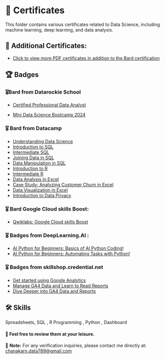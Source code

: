 # 📜 Certificates

This folder contains various certificates related to Data Science, including machine learning, deep learning, and data analysis. 

## 🔮 Additional Certificates:
- [Click to view more PDF certificates in addition to the Bard certification](https://github.com/BowlaSunsun/Certificate/tree/main/Certificate%20Data)

## 🏆 Badges

### 🎖Bard from Datarockie School

- [Certified Professional Data Analyst](https://api.badgr.io/public/assertions/zVGZaGrSQXiWZQasDTgkFQ?identity__email=chanakarn.data789%40gmail.com)

- [Mini Data Science Bootcamp 2024](https://badgr.com/public/assertions/XMclrKZmSdWjWyozvK1MAA?identity__email=chanakarn.data789@gmail.com)

### 🎖 Bard from Datacamp
- [Understanding Data Science](https://www.datacamp.com/completed/statement-of-accomplishment/course/d6943ab2844fce331bcec7059f4082e37661eb8c)
- [Introduction to SQL](https://www.datacamp.com/completed/statement-of-accomplishment/course/2f32e73561fffc9fe7b15ae31a3229b22bcbc5ad)
- [Intermediate SQL](https://www.datacamp.com/completed/statement-of-accomplishment/course/ddfae410e7bfb01de41f6b791e5335c5faa77b8b)
- [Joining Data in SQL](https://www.datacamp.com/completed/statement-of-accomplishment/course/f80a173b7627a7f055212b86f4f1ccc3c8ea216d)
- [Data Manipulation in SQL](https://www.datacamp.com/completed/statement-of-accomplishment/course/a18ed808a568511a1ecefb25365cb36a879f111f)
- [Introduction to R](https://www.datacamp.com/completed/statement-of-accomplishment/course/b1481be4106e4080a45ba6d2c869ab504619df10)
- [Intermediate R](https://www.datacamp.com/completed/statement-of-accomplishment/course/a86f32c9c60fc9da38d2557a0199ba6837307829)
- [Data Analysis in Excel](https://www.datacamp.com/completed/statement-of-accomplishment/course/e2645739a80af6684c55ce57b03039e7ce35b513)
- [Case Study: Analyzing Customer Churn in Excel](https://www.datacamp.com/completed/statement-of-accomplishment/course/6967dd1f0a17809fc6dd9081cb60d6194ac34ed8)
- [Data Visualization in Excel](https://www.datacamp.com/completed/statement-of-accomplishment/course/d6d832f36798879b4ebff55381cce343e6983d13)
- [Introduction to Data Privacy](https://www.datacamp.com/completed/statement-of-accomplishment/course/991dcad5fd54f35866e8eceaf77196f700ca0acb)


### 🎖 Bard Google Cloud skills Boost:
- [Qwiklabs: Google Cloud skills Boost](https://www.cloudskillsboost.google/public_profiles/c6ff6218-b30b-4a17-9acc-0acac685a942)
  
### 🎖 Badges from DeepLearning.AI :
- [AI Python for Beginners: Basics of AI Python Coding!](https://learn.deeplearning.ai/accomplishments/7c1fb2e7-139f-416a-8e5e-368899c1aada?usp=sharing)
- [AI Python for Beginners: Automating Tasks with Python!](https://learn.deeplearning.ai/accomplishments/aeede0ae-d486-4d18-87cd-08cbb4f8a30d?usp=sharing)

### 🎖 Badges from skillshop.credential.net
- [Get started using Google Analytics](https://skillshop.credential.net/1dd5d326-ff79-4468-814f-330fd0aa3f0d)
- [Manage GA4 Data and Learn to Read Reports](https://skillshop.credential.net/7a18be93-f583-4b75-a1f0-237f3975ea25#gs.dglpvo)
- [Dive Deeper into GA4 Data and Reports](https://skillshop.credential.net/12f332bf-4ec5-4466-a17b-2066d26b9d21)

## 🛠 Skills
Spreadsheets, SQL , R Programming , Python , Dashboard 

#### 🥂 Feel free to review them at your leisure.

📣 **Note:** For any verification inquiries, please contact me directly at: chanakarn.data789@gmail.com

  
